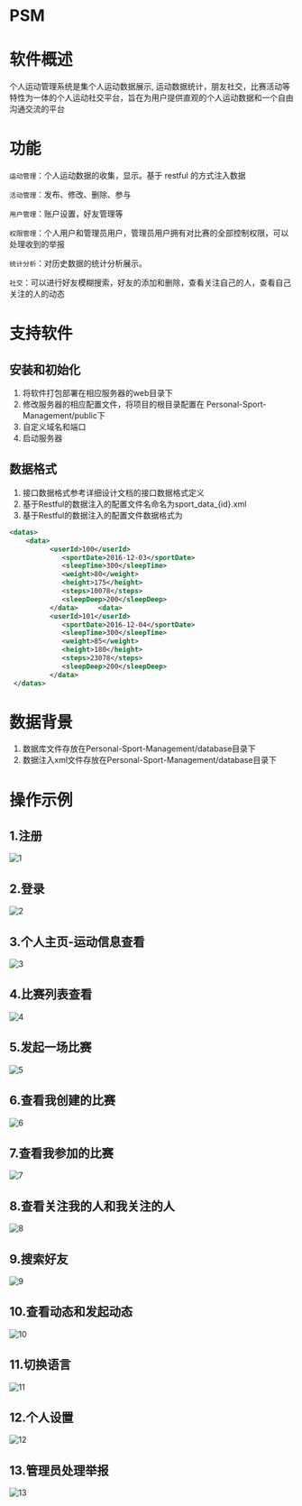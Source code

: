 # PSM
# 软件概述

个人运动管理系统是集个人运动数据展示, 运动数据统计，朋友社交，比赛活动等特性为一体的个人运动社交平台，旨在为用户提供直观的个人运动数据和一个自由沟通交流的平台

# 功能

`运动管理`：个人运动数据的收集，显示。基于 restful 的方式注入数据

`活动管理`：发布、修改、删除、参与

`用户管理`：账户设置，好友管理等

`权限管理`：个人用户和管理员用户，管理员用户拥有对比赛的全部控制权限，可以处理收到的举报

`统计分析`：对历史数据的统计分析展示。

`社交`：可以进行好友模糊搜索，好友的添加和删除，查看关注自己的人，查看自己关注的人的动态

# 支持软件



## 安装和初始化
1. 将软件打包部署在相应服务器的web目录下
2. 修改服务器的相应配置文件，将项目的根目录配置在 Personal-Sport-Management/public下
3. 自定义域名和端口
4. 启动服务器

## 数据格式
1. 接口数据格式参考详细设计文档的接口数据格式定义
2. 基于Restful的数据注入的配置文件名命名为sport_data_{id}.xml
3. 基于Restful的数据注入的配置文件数据格式为






~~~~ xml
<datas>
    <data>
          <userId>100</userId>
             <sportDate>2016-12-03</sportDate>
             <sleepTime>300</sleepTime>
             <weight>80</weight>
             <height>175</height>
             <steps>10078</steps>
             <sleepDeep>200</sleepDeep>
          </data>     <data>
          <userId>101</userId>
             <sportDate>2016-12-04</sportDate>
             <sleepTime>300</sleepTime>
             <weight>85</weight>
             <height>180</height>
             <steps>23078</steps>
             <sleepDeep>200</sleepDeep>
          </data>
 </datas>
~~~~

# 数据背景
1. 数据库文件存放在Personal-Sport-Management/database目录下
2. 数据注入xml文件存放在Personal-Sport-Management/database目录下

# 操作示例
## 1.注册

![1](http://olxa5noyp.bkt.clouddn.com/pasted-image.png)

## 2.登录

![2](http://olxa5noyp.bkt.clouddn.com/pasted-image-2.png)

## 3.个人主页-运动信息查看

![3](http://olxa5noyp.bkt.clouddn.com/pasted-image-3.png)

## 4.比赛列表查看

![4](http://olxa5noyp.bkt.clouddn.com/pasted-image-4.png)

## 5.发起一场比赛

![5](http://olxa5noyp.bkt.clouddn.com/pasted-image-5.png)

## 6.查看我创建的比赛

![6](http://olxa5noyp.bkt.clouddn.com/pasted-image-6.png)

## 7.查看我参加的比赛

![7](http://olxa5noyp.bkt.clouddn.com/pasted-image-7.png)

## 8.查看关注我的人和我关注的人

![8](http://olxa5noyp.bkt.clouddn.com/pasted-image-8.png)

## 9.搜索好友

![9](http://olxa5noyp.bkt.clouddn.com/pasted-image-9.png)

## 10.查看动态和发起动态

![10](http://olxa5noyp.bkt.clouddn.com/pasted-image-10.png)

## 11.切换语言

![11](http://olxa5noyp.bkt.clouddn.com/pasted-image-11.png)

## 12.个人设置

![12](http://olxa5noyp.bkt.clouddn.com/pasted-image-12.png)

## 13.管理员处理举报

![13](http://olxa5noyp.bkt.clouddn.com/pasted-image-13.png)

